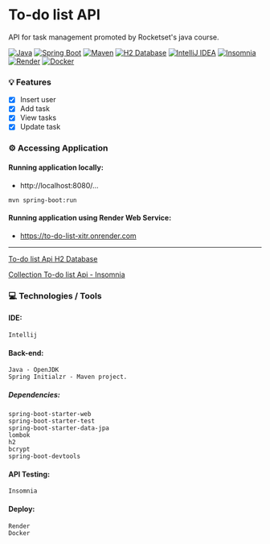 # To-do list API
API for task management promoted by Rocketset's java course.

[![Java](https://img.shields.io/badge/OpenJDK-ED8B00?style=for-the-badge&logo=openjdk&logoColor=white)](https://www.azul.com/downloads/#zulu)
[![Spring Boot](https://img.shields.io/badge/Spring_Boot-F2F4F9?style=for-the-badge&logo=spring-boot)](https://start.spring.io/#!type=maven-project&language=java&platformVersion=3.0.11&packaging=jar&jvmVersion=17&groupId=br.com.carolina&artifactId=todolist&name=todolist&description=Task%20Manager%20-%20ToDo%20List.&packageName=br.com.carolina.todolist&dependencies=web)
[![Maven](https://img.shields.io/badge/apache_maven-C71A36?style=for-the-badge&logo=apachemaven&logoColor=white)](https://dlcdn.apache.org/maven/maven-3/3.9.5/binaries/)
[![H2 Database](https://img.shields.io/badge/H2_Database-100000?style=for-the-badge&logo=&logoColor=white&labelColor=341BF7&color=341BF7)](https://www.h2database.com/html/main.html)
[![IntelliJ IDEA](https://img.shields.io/badge/IntelliJ_IDEA-000000.svg?style=for-the-badge&logo=intellij-idea&logoColor=white)](https://www.jetbrains.com/pt-br/idea/download/other.html)
[![Insomnia](https://img.shields.io/badge/Insomnia-5849be?style=for-the-badge&logo=Insomnia&logoColor=white)](https://insomnia.rest/download)
[![Render](https://img.shields.io/badge/Render-46E3B7?style=for-the-badge&logo=render&logoColor=white)](https://dashboard.render.com)
[![Docker](https://img.shields.io/badge/Docker-2CA5E0?style=for-the-badge&logo=docker&logoColor=white)](https://docs.docker.com)

### 💡 Features

- [x] Insert user
- [x] Add task
- [x] View tasks
- [x] Update task

### ⚙️ Accessing Application

#### Running application locally:
- http://localhost:8080/...

```
mvn spring-boot:run
```

#### Running application using Render Web Service:
- https://to-do-list-xitr.onrender.com

-----
[To-do list Api H2 Database](http://localhost:8080/h2-console/login.jsp)

[Collection To-do list Api - Insomnia](./assets/collection/Insomnia_2023-10-19.json)


### 💻 Technologies / Tools

#### IDE:
```
Intellij
```

#### Back-end: 
```
Java - OpenJDK
Spring Initialzr - Maven project.
```

##### Dependencies:
```
spring-boot-starter-web
spring-boot-starter-test
spring-boot-starter-data-jpa
lombok
h2
bcrypt
spring-boot-devtools
```

#### API Testing:
```
Insomnia
```

#### Deploy:
```
Render
Docker
```

